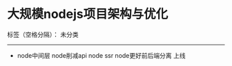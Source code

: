 ﻿# 大规模nodejs项目架构与优化

标签（空格分隔）： 未分类

---

+ node中间层
    node削减api
    node ssr
    node更好前后端分离 上线




